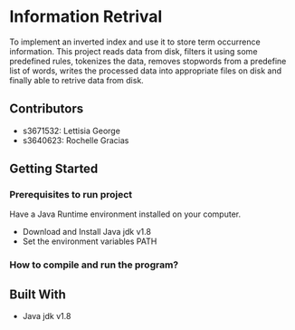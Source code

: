 # Information Retrival

To implement an inverted index and use it to store term occurrence information. This project reads data from disk, filters it using some predefined rules, tokenizes the data, removes stopwords from a predefine list of words, writes the processed data into appropriate files on disk and finally able to retrive data from disk. 

## Contributors

- s3671532: Lettisia George
- s3640623: Rochelle Gracias

## Getting Started

### Prerequisites to run project

Have a Java Runtime environment installed on your computer.
- Download and Install Java jdk v1.8
- Set the environment variables PATH

### How to compile and run the program?

## Built With

* Java jdk v1.8

